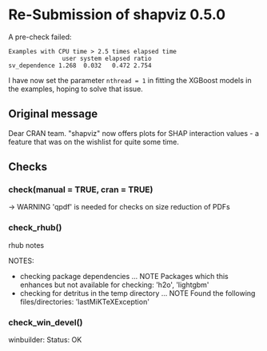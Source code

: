 # Re-Submission of shapviz 0.5.0

A pre-check failed:

```
Examples with CPU time > 2.5 times elapsed time
               user system elapsed ratio
sv_dependence 1.268  0.032   0.472 2.754
```

I have now set the parameter `nthread = 1` in fitting the XGBoost models in the
examples, hoping to solve that issue.

## Original message

Dear CRAN team. "shapviz" now offers plots for SHAP interaction values - a feature that was on the wishlist for quite some time.

## Checks

### check(manual = TRUE, cran = TRUE) 

-> WARNING
   'qpdf' is needed for checks on size reduction of PDFs

### check_rhub()

rhub notes

NOTES:
* checking package dependencies ... NOTE
Packages which this enhances but not available for checking:
  'h2o', 'lightgbm'
* checking for detritus in the temp directory ... NOTE
Found the following files/directories:
  'lastMiKTeXException'
  
### check_win_devel()

winbuilder: Status: OK
